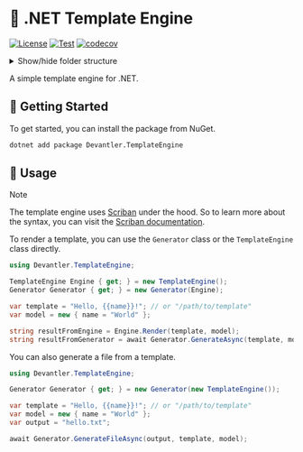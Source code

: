 # 📄 .NET Template Engine

[![License](https://img.shields.io/badge/License-Apache_2.0-blue.svg)](https://opensource.org/licenses/Apache-2.0)
[![Test](https://github.com/devantler/dotnet-template-engine/actions/workflows/test.yaml/badge.svg)](https://github.com/devantler/dotnet-template-engine/actions/workflows/test.yaml)
[![codecov](https://codecov.io/gh/devantler/dotnet-template-engine/graph/badge.svg?token=RhQPb4fE7z)](https://codecov.io/gh/devantler/dotnet-template-engine)

<details>
  <summary>Show/hide folder structure</summary>

<!-- readme-tree start -->
```
.
├── .github
│   └── workflows
├── src
│   └── Devantler.TemplateEngine
└── tests
    └── Devantler.TemplateEngine.Tests.Unit
        ├── GeneratorTests
        └── assets
            └── templates

9 directories
```
<!-- readme-tree end -->

</details>

A simple template engine for .NET.

## 🚀 Getting Started

To get started, you can install the package from NuGet.

```bash
dotnet add package Devantler.TemplateEngine
```

## 📝 Usage

> [!NOTE]
> The template engine uses [Scriban](https://github.com/scriban/scriban) under the hood. So to learn more about the syntax, you can visit the [Scriban documentation](https://github.com/scriban/scriban/blob/master/doc/language.md).

To render a template, you can use the `Generator` class or the `TemplateEngine` class directly.

```csharp
using Devantler.TemplateEngine;

TemplateEngine Engine { get; } = new TemplateEngine();
Generator Generator { get; } = new Generator(Engine);

var template = "Hello, {{name}}!"; // or "/path/to/template"
var model = new { name = "World" };

string resultFromEngine = Engine.Render(template, model);
string resultFromGenerator = await Generator.GenerateAsync(template, model);

```

You can also generate a file from a template.

```csharp
using Devantler.TemplateEngine;

Generator Generator { get; } = new Generator(new TemplateEngine());

var template = "Hello, {{name}}!"; // or "/path/to/template"
var model = new { name = "World" };
var output = "hello.txt";

await Generator.GenerateFileAsync(output, template, model);
```
